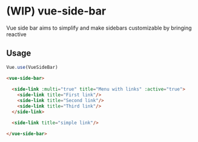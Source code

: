 # (WIP) vue-side-bar

Vue side bar aims to simplify and make sidebars customizable by bringing reactive

## Usage
```js
Vue.use(VueSideBar)
```
```html
<vue-side-bar>
  
  <side-link :multi="true" title="Menu with links" :active="true">
    <side-link title="First link"/>
    <side-link title="Second link"/>
    <side-link title="Third link"/>
  </side-link>

  <side-link title="simple link"/>

</vue-side-bar>
```
